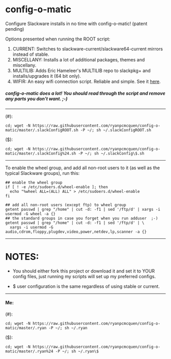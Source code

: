 # config-o-matic

Configure Slackware installs in no time with config-o-matic! (patent pending)

Options presented when running the ROOT script:

1. CURRENT: Switches to slackware-current/slackware64-current mirrors instead of stable.
2. MISCELLANY: Installs a lot of additional packages, themes and miscellany.
3. MULTILIB: Adds Eric Hameleer's MULTILIB repo to slackpkg+ and installs/upgrades it (64 bit only).
4. WIFIR: An easy wifi connection script. Reliable and simple. See it [here](https://github.com/ryanpcmcquen/linuxTweaks/blob/master/slackware/wifir).

##### config-o-matic does a lot! You should read through the script and remove any parts you don't want.  ;-)
---

(#):

```cd; wget -N https://raw.githubusercontent.com/ryanpcmcquen/config-o-matic/master/.slackConfigROOT.sh -P ~/; sh ~/.slackConfigROOT.sh```

($):

```cd; wget -N https://raw.githubusercontent.com/ryanpcmcquen/config-o-matic/master/.slackConfig%24.sh -P ~/; sh ~/.slackConfig\$.sh```

---
To enable the wheel group, and add all non-root users to it (as well as the typical Slackware groups), run this:

```
## enable the wheel group
if [ ! -e /etc/sudoers.d/wheel-enable ]; then
  echo "%wheel ALL=(ALL) ALL" > /etc/sudoers.d/wheel-enable
fi

## add all non-root users (except ftp) to wheel group
getent passwd | grep "/home" | cut -d: -f1 | sed '/ftp/d' | xargs -i usermod -G wheel -a {}
## the standard groups in case you forget when you run adduser  ;-)
getent passwd | grep "/home" | cut -d: -f1 | sed '/ftp/d' | \
  xargs -i usermod -G audio,cdrom,floppy,plugdev,video,power,netdev,lp,scanner -a {}
```
---

# NOTES:
 - You should either fork this project or download it and set it to YOUR config files, just running my scripts will set up my preferred configs.

 - $ user configuration is the same regardless of using stable or current.

---
#### Me:

(#):

```cd; wget -N https://raw.githubusercontent.com/ryanpcmcquen/config-o-matic/master/.ryan -P ~/; sh ~/.ryan```

($):

```cd; wget -N https://raw.githubusercontent.com/ryanpcmcquen/config-o-matic/master/.ryan%24 -P ~/; sh ~/.ryan\$```

